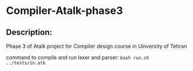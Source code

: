 # Compiler-Atalk-phase3

## Description:

Phase 3 of Atalk project for Compiler design course in Uinversity of Tehran

command to compile and run lexer and parser:
```bash run.sh ../tests/in.atk```
